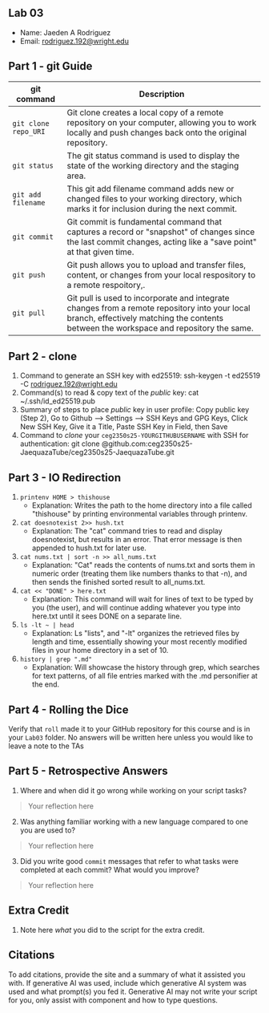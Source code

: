 ## Lab 03

- Name: Jaeden A Rodriguez
- Email: rodriguez.192@wright.edu

## Part 1 - git Guide

| git command         | Description |
| ---                 | ---         | 
| `git clone repo_URI`|   Git clone creates a local copy of a remote repository on your computer, allowing you to work locally and push changes back onto the original repository.          |
| `git status`        |  The git status command is used to display the state of the working directory and the staging area.            |
| `git add filename`  |     This git add filename command adds new or changed files to your working directory, which marks it for inclusion during the next commit.        |
| `git commit`        |       Git commit is fundamental command that captures a record or "snapshot" of changes since the last commit changes, acting like a "save point" at that given time.      |
| `git push`          |      Git push allows you to upload and transfer files, content, or changes from your local respository to a remote respoitory,.      |
| `git pull`          |   Git pull is used to incorporate and integrate changes from a remote repository into your local branch, effectively matching the contents between the workspace and repository the same.    |

## Part 2 - clone

1. Command to generate an SSH key with ed25519: ssh-keygen -t ed25519 -C rodriguez.192@wright.edu
2. Command(s) to read & copy text of the *public* key: cat ~/.ssh/id_ed25519.pub
3. Summary of steps to place *public* key in user profile: Copy public key (Step 2), Go to Github --> Settings --> SSH Keys and GPG Keys, Click New SSH Key, Give it a Title, Paste SSH Key in Field, then Save
4. Command to *clone* your `ceg2350s25-YOURGITHUBUSERNAME` with SSH for authentication: git clone @github.com:ceg2350s25-JaequazaTube/ceg2350s25-JaequazaTube.git

## Part 3 - IO Redirection

1. `printenv HOME > thishouse`
   - Explanation: Writes the path to the home directory into a file called "thishouse" by printing environmental variables through printenv.
2. `cat doesnotexist 2>> hush.txt`
   - Explanation: The "cat" command tries to read and display doesnotexist, but results in an error. That error message is then appended to hush.txt for later use.
3. `cat nums.txt | sort -n >> all_nums.txt`
   - Explanation: "Cat" reads the contents of nums.txt and sorts them in numeric order (treating them like numbers thanks to that -n), and then sends the finished sorted result to all_nums.txt.
4. `cat << "DONE" > here.txt`
   - Explanation: This command will wait for lines of text to be typed by you (the user), and will continue adding whatever you type into here.txt until it sees DONE on a separate line.
5. `ls -lt ~ | head`
   - Explanation: Ls "lists", and "-lt" organizes the retrieved files by length and time, essentially showing your most recently modified files in your home directory in a set of 10.
6. `history | grep ".md"`
   - Explanation: Will showcase the history through grep, which searches for text patterns, of all file entries marked with the .md personifier at the end. 

## Part 4 - Rolling the Dice

Verify that `roll` made it to your GitHub repository for this course and is in your `Lab03` folder.  No answers will be written here unless you would like to leave a note to the TAs

## Part 5 - Retrospective Answers

1. Where and when did it go wrong while working on your script tasks?
> Your reflection here
2. Was anything familiar working with a new language compared to one you are used to?
> Your reflection here
3. Did you write good `commit` messages that refer to what tasks were completed at each commit?  What would you improve?
> Your reflection here

## Extra Credit

1. Note here *what* you did to the script for the extra credit.

## Citations

To add citations, provide the site and a summary of what it assisted you with.  If generative AI was used, include which generative AI system was used and what prompt(s) you fed it.  Generative AI may not write your script for you, only assist with component and how to type questions.
